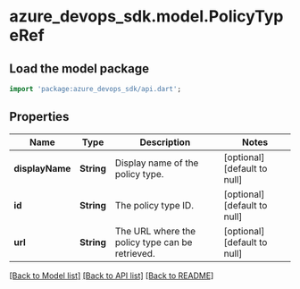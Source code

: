 # azure_devops_sdk.model.PolicyTypeRef

## Load the model package
```dart
import 'package:azure_devops_sdk/api.dart';
```

## Properties
Name | Type | Description | Notes
------------ | ------------- | ------------- | -------------
**displayName** | **String** | Display name of the policy type. | [optional] [default to null]
**id** | **String** | The policy type ID. | [optional] [default to null]
**url** | **String** | The URL where the policy type can be retrieved. | [optional] [default to null]

[[Back to Model list]](../README.md#documentation-for-models) [[Back to API list]](../README.md#documentation-for-api-endpoints) [[Back to README]](../README.md)


